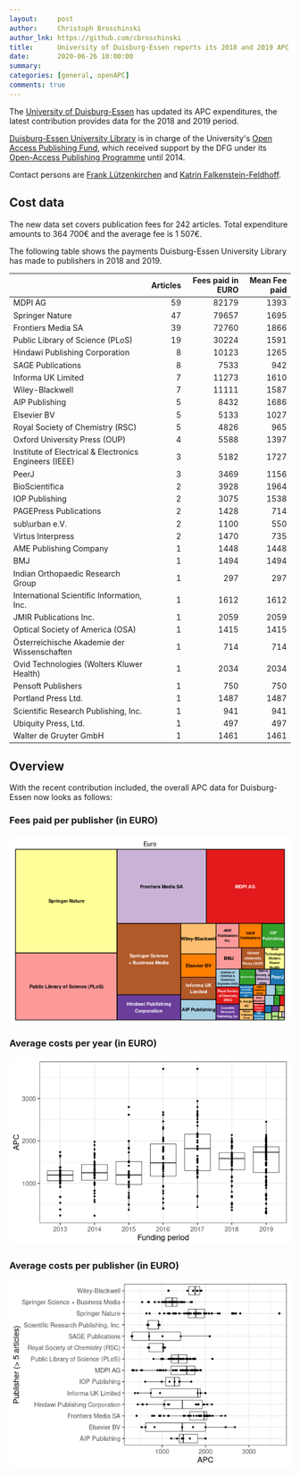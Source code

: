 ```yaml
---
layout:     post
author:     Christoph Broschinski
author_lnk: https://github.com/cbroschinski
title:      University of Duisburg-Essen reports its 2018 and 2019 APC expenditures
date:       2020-06-26 10:00:00
summary:    
categories: [general, openAPC]
comments: true
---
```





The [University of Duisburg-Essen](https://www.uni-due.de/en/index.php) has updated its APC expenditures, the latest contribution provides data for the 2018 and 2019 period.

[Duisburg-Essen University Library](https://www.uni-due.de/ub/en/eindex.php) is in charge of the University's [Open Access Publishing Fund](https://www.uni-due.de/ub/en/eopenaccess_foerderung.php), which received support by the DFG under its [Open-Access Publishing Programme](http://www.dfg.de/en/research_funding/programmes/infrastructure/lis/funding_opportunities/open_access/) until 2014.

Contact persons are [Frank Lützenkirchen](mailto:frank.luetzenkirchen@uni-due.de) and [Katrin Falkenstein-Feldhoff](mailto:katrin.falkenstein-feldhoff@uni-due.de).

## Cost data



The new data set covers publication fees for 242 articles. Total expenditure amounts to 364 700€ and the average fee is 1 507€.

The following table shows the payments Duisburg-Essen University Library has made to publishers in 2018 and 2019.


|                                                       | Articles| Fees paid in EURO| Mean Fee paid|
|:------------------------------------------------------|--------:|-----------------:|-------------:|
|MDPI AG                                                |       59|             82179|          1393|
|Springer Nature                                        |       47|             79657|          1695|
|Frontiers Media SA                                     |       39|             72760|          1866|
|Public Library of Science (PLoS)                       |       19|             30224|          1591|
|Hindawi Publishing Corporation                         |        8|             10123|          1265|
|SAGE Publications                                      |        8|              7533|           942|
|Informa UK Limited                                     |        7|             11273|          1610|
|Wiley-Blackwell                                        |        7|             11111|          1587|
|AIP Publishing                                         |        5|              8432|          1686|
|Elsevier BV                                            |        5|              5133|          1027|
|Royal Society of Chemistry (RSC)                       |        5|              4826|           965|
|Oxford University Press (OUP)                          |        4|              5588|          1397|
|Institute of Electrical & Electronics Engineers (IEEE) |        3|              5182|          1727|
|PeerJ                                                  |        3|              3469|          1156|
|BioScientifica                                         |        2|              3928|          1964|
|IOP Publishing                                         |        2|              3075|          1538|
|PAGEPress Publications                                 |        2|              1428|           714|
|sub\urban e.V.                                         |        2|              1100|           550|
|Virtus Interpress                                      |        2|              1470|           735|
|AME Publishing Company                                 |        1|              1448|          1448|
|BMJ                                                    |        1|              1494|          1494|
|Indian Orthopaedic Research Group                      |        1|               297|           297|
|International Scientific Information, Inc.             |        1|              1612|          1612|
|JMIR Publications Inc.                                 |        1|              2059|          2059|
|Optical Society of America (OSA)                       |        1|              1415|          1415|
|Österreichische Akademie der Wissenschaften            |        1|               714|           714|
|Ovid Technologies (Wolters Kluwer Health)              |        1|              2034|          2034|
|Pensoft Publishers                                     |        1|               750|           750|
|Portland Press Ltd.                                    |        1|              1487|          1487|
|Scientific Research Publishing, Inc.                   |        1|               941|           941|
|Ubiquity Press, Ltd.                                   |        1|               497|           497|
|Walter de Gruyter GmbH                                 |        1|              1461|          1461|

## Overview

With the recent contribution included, the overall APC data for Duisburg-Essen now looks as follows:

### Fees paid per publisher (in EURO)

![plot of chunk tree_due_2020_06_26_full](/figure/tree_due_2020_06_26_full-1.png)

###  Average costs per year (in EURO)

![plot of chunk box_due_2020_06_26_year_full](/figure/box_due_2020_06_26_year_full-1.png)

###  Average costs per publisher (in EURO)

![plot of chunk box_due_2020_06_26_publisher_full](/figure/box_due_2020_06_26_publisher_full-1.png)
